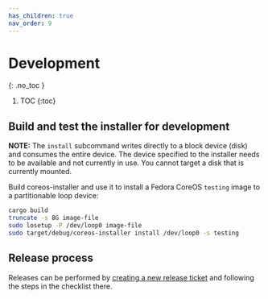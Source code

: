 ```yaml
---
has_children: true
nav_order: 9
---
```


# Development
{: .no_toc }

1. TOC
{:toc}

## Build and test the installer for development

**NOTE:** The `install` subcommand writes directly to a block device (disk) and
consumes the entire device. The device specified to the installer needs to be
available and not currently in use. You cannot target a disk that is currently
mounted.

Build coreos-installer and use it to install a Fedora CoreOS `testing` image to
a partitionable loop device:

```sh
cargo build
truncate -s 8G image-file
sudo losetup -P /dev/loop0 image-file
sudo target/debug/coreos-installer install /dev/loop0 -s testing
```

## Release process

Releases can be performed by [creating a new release ticket][new-release-ticket] and following the steps in the checklist there.

[new-release-ticket]: https://github.com/coreos/coreos-installer/issues/new?labels=release&template=release-checklist.md
